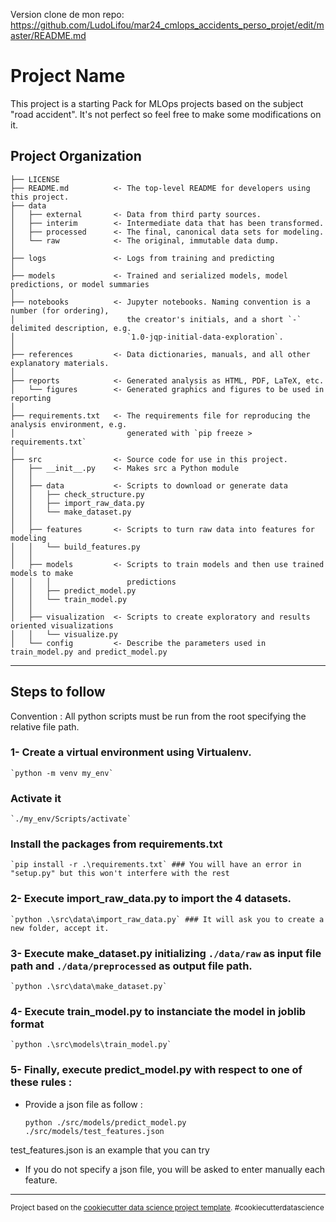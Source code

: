 Version clone de mon repo: https://github.com/LudoLifou/mar24_cmlops_accidents_perso_projet/edit/master/README.md

Project Name
==============================

This project is a starting Pack for MLOps projects based on the subject "road accident". It's not perfect so feel free to make some modifications on it.

Project Organization
------------

    ├── LICENSE
    ├── README.md          <- The top-level README for developers using this project.
    ├── data
    │   ├── external       <- Data from third party sources.
    │   ├── interim        <- Intermediate data that has been transformed.
    │   ├── processed      <- The final, canonical data sets for modeling.
    │   └── raw            <- The original, immutable data dump.
    │
    ├── logs               <- Logs from training and predicting
    │
    ├── models             <- Trained and serialized models, model predictions, or model summaries
    │
    ├── notebooks          <- Jupyter notebooks. Naming convention is a number (for ordering),
    │                         the creator's initials, and a short `-` delimited description, e.g.
    │                         `1.0-jqp-initial-data-exploration`.
    │
    ├── references         <- Data dictionaries, manuals, and all other explanatory materials.
    │
    ├── reports            <- Generated analysis as HTML, PDF, LaTeX, etc.
    │   └── figures        <- Generated graphics and figures to be used in reporting
    │
    ├── requirements.txt   <- The requirements file for reproducing the analysis environment, e.g.
    │                         generated with `pip freeze > requirements.txt`
    │
    ├── src                <- Source code for use in this project.
    │   ├── __init__.py    <- Makes src a Python module
    │   │
    │   ├── data           <- Scripts to download or generate data
    │   │   ├── check_structure.py    
    │   │   ├── import_raw_data.py 
    │   │   └── make_dataset.py
    │   │
    │   ├── features       <- Scripts to turn raw data into features for modeling
    │   │   └── build_features.py
    │   │
    │   ├── models         <- Scripts to train models and then use trained models to make
    │   │   │                 predictions
    │   │   ├── predict_model.py
    │   │   └── train_model.py
    │   │
    │   ├── visualization  <- Scripts to create exploratory and results oriented visualizations
    │   │   └── visualize.py
    │   └── config         <- Describe the parameters used in train_model.py and predict_model.py

---------

## Steps to follow 

Convention : All python scripts must be run from the root specifying the relative file path.

### 1- Create a virtual environment using Virtualenv.

    `python -m venv my_env`

###   Activate it 

    `./my_env/Scripts/activate`

###   Install the packages from requirements.txt

    `pip install -r .\requirements.txt` ### You will have an error in "setup.py" but this won't interfere with the rest

### 2- Execute import_raw_data.py to import the 4 datasets.

    `python .\src\data\import_raw_data.py` ### It will ask you to create a new folder, accept it.

### 3- Execute make_dataset.py initializing `./data/raw` as input file path and `./data/preprocessed` as output file path.

    `python .\src\data\make_dataset.py`

### 4- Execute train_model.py to instanciate the model in joblib format

    `python .\src\models\train_model.py`

### 5- Finally, execute predict_model.py with respect to one of these rules :
  
  - Provide a json file as follow : 

    
    `python ./src/models/predict_model.py ./src/models/test_features.json`

  test_features.json is an example that you can try 

  - If you do not specify a json file, you will be asked to enter manually each feature. 


------------------------

<p><small>Project based on the <a target="_blank" href="https://drivendata.github.io/cookiecutter-data-science/">cookiecutter data science project template</a>. #cookiecutterdatascience</small></p>
